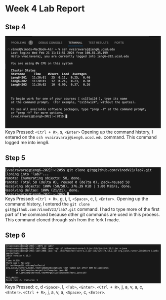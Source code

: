 # Week 4 Lab Report
## Step 4
![Image](Step4.png)
Keys Pressed: ```<Ctrl + R>```, s, ```<Enter>``` Opening up the command history, I entered on the ```ssh vvairavaraj@ieng6.ucsd.edu``` command. This command logged me into ieng6.
## Step 5
![Image](Step5.png)
Keys Pressed: ```<Ctrl + R>```, g, i, t, ```<Space>```, c, l, ```<Enter>```. Opening up the command history, I entered the ```git clone git@github.com:VinodV23/lab7.git``` command. I had to type more of the first part of the command because other git commands are used in this process. This command cloned through ssh from the fork I made.
## Step 6
![Image](Step6.png)
Keys Pressed: c, d ```<Space>```, l, ```<Tab>```, ```<Enter>```. ```<Ctrl + R>```, j, a, v, a, c, ```<Enter>```. ```<Ctrl + R>```, j, a, v, a, ```<Space>```, c, ```<Enter>```.
